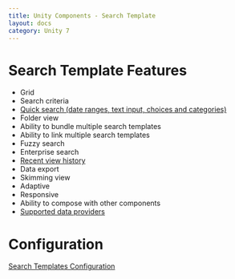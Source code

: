 ```yaml
---
title: Unity Components - Search Template
layout: docs
category: Unity 7
---
```

# Search Template Features

- Grid
- Search criteria 
- [Quick search (date ranges, text input, choices and categories)](search-template/quick-search.md)
- Folder view 
- Ability to bundle multiple search templates 
- Ability to link multiple search templates 
- Fuzzy search
- Enterprise search 
- [Recent view history](search-template/recent-view-history.md)
- Data export 
- Skimming view
- Adaptive
- Responsive
- Ability to compose with other components
- [Supported data providers](search-template/supported-data-providers.md)

# Configuration

[Search Templates Configuration](../configuration/search-templates.md)
